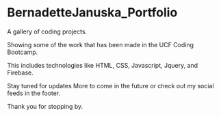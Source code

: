 # BernadetteJanuska_Portfolio
A gallery of coding projects. 

Showing some of the work that has been made in the UCF Coding Bootcamp. 

This includes technologies like HTML, CSS, Javascript, Jquery, and Firebase. 

Stay tuned for updates More to come in the future or check out my social feeds in the footer. 

Thank you for stopping by. 